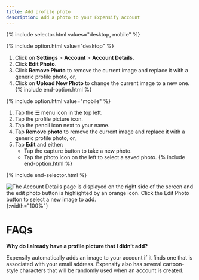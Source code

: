```yaml
---
title: Add profile photo
description: Add a photo to your Expensify account
---
```

<div id="expensify-classic" markdown="1">

{% include selector.html values="desktop, mobile" %}

{% include option.html value="desktop" %}
1. Click on **Settings** > **Account** > **Account Details**.
2. Click **Edit Photo**.
3. Click **Remove Photo** to remove the current image and replace it with a generic profile photo, or,
4. Click on **Upload New Photo** to change the current image to a new one.
{% include end-option.html %}

{% include option.html value="mobile" %}
1. Tap the **☰** menu icon in the top left.
2. Tap the profile picture icon.
3. Tap the pencil icon next to your name.
4. Tap **Remove photo** to remove the current image and replace it with a generic profile photo, or,
5. Tap **Edit** and either:
    - Tap the capture button to take a new photo.
    - Tap the photo icon on the left to select a saved photo.
{% include end-option.html %}

{% include end-selector.html %}

![The Account Details page is displayed on the right side of the screen and the edit photo button is highlighted by an orange icon. Click the Edit Photo button to select a new image to add.]({{site.url}}/assets/images/Edit_Photo.png){:width="100%"}


# FAQs

**Why do I already have a profile picture that I didn’t add?** 

Expensify automatically adds an image to your account if it finds one that is associated with your email address. Expensify also has several cartoon-style characters that will be randomly used when an account is created.
